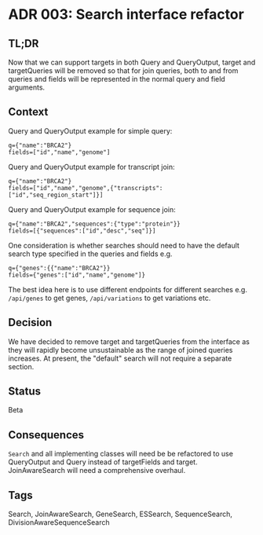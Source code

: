 # ADR 003: Search interface refactor

## TL;DR
Now that we can support targets in both Query and QueryOutput, target and targetQueries will be removed so that for join queries, both to and from queries and fields will be represented in the normal query and field arguments.

## Context
Query and QueryOutput example for simple query:
```
q={"name":"BRCA2"}
fields=["id","name","genome"]
```

Query and QueryOutput example for transcript join:
```
q={"name":"BRCA2"}
fields=["id","name","genome",{"transcripts":["id","seq_region_start"]}]
```

Query and QueryOutput example for sequence join:
```
q={"name":"BRCA2","sequences":{"type":"protein"}}
fields=[{"sequences":["id","desc","seq"]}]
```

One consideration is whether searches should need to have the default search type specified in the queries and fields e.g.
```
q={"genes":{{"name":"BRCA2"}}
fields={"genes":["id","name","genome"]}
```

The best idea here is to use different endpoints for different searches e.g. `/api/genes` to get genes, `/api/variations` to get variations etc.

## Decision
We have decided to remove target and targetQueries from the interface as they will rapidly become unsustainable as the range of joined queries increases. At present, the "default" search will not require a separate section.

## Status
Beta

## Consequences
`Search` and all implementing classes will need be be refactored to use QueryOutput and Query instead of targetFields and target. JoinAwareSearch will need a comprehensive overhaul.

## Tags
Search, JoinAwareSearch, GeneSearch, ESSearch, SequenceSearch, DivisionAwareSequenceSearch

